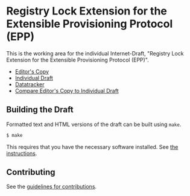 # Registry Lock Extension for the Extensible Provisioning Protocol (EPP)

This is the working area for the individual Internet-Draft, "Registry Lock Extension for the Extensible Provisioning Protocol (EPP)".

* [Editor's Copy](https://ulrichwisser.github.io/draft-wisser-registrylock/#go.draft-wisser-registrylock.html)
* [Individual Draft](https://tools.ietf.org/html/draft-wisser-registrylock)
* [Datatracker](https://datatracker.ietf.org/doc/draft-wisser-registrylock)
* [Compare Editor's Copy to Individual Draft](https://ulrichwisser.github.io/draft-wisser-registrylock/#go.draft-wisser-registrylock.diff)

## Building the Draft

Formatted text and HTML versions of the draft can be built using `make`.

```sh
$ make
```

This requires that you have the necessary software installed.  See
[the instructions](https://github.com/martinthomson/i-d-template/blob/master/doc/SETUP.md).


## Contributing

See the
[guidelines for contributions](https://github.com/ulrichwisser/draft-wisser-registrylock/blob/master/CONTRIBUTING.md).
